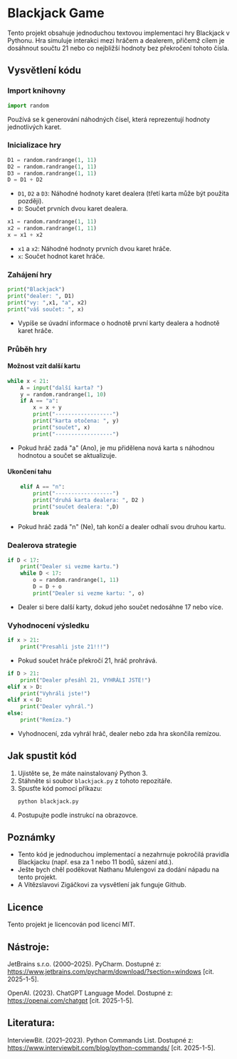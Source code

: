 # Blackjack Game

Tento projekt obsahuje jednoduchou textovou implementaci hry Blackjack v Pythonu. Hra simuluje interakci mezi hráčem a dealerem, přičemž cílem je dosáhnout součtu 21 nebo co nejbližší hodnoty bez překročení tohoto čísla.

## Vysvětlení kódu

### Import knihovny
```python
import random
```
Používá se k generování náhodných čísel, která reprezentují hodnoty jednotlivých karet.

### Inicializace hry
```python
D1 = random.randrange(1, 11)
D2 = random.randrange(1, 11)
D3 = random.randrange(1, 11)
D = D1 + D2
```
- `D1`, `D2` a `D3`: Náhodné hodnoty karet dealera (třetí karta může být použita později).
- `D`: Součet prvních dvou karet dealera.

```python
x1 = random.randrange(1, 11)
x2 = random.randrange(1, 11)
x = x1 + x2
```
- `x1` a `x2`: Náhodné hodnoty prvních dvou karet hráče.
- `x`: Součet hodnot karet hráče.

### Zahájení hry
```python
print("Blackjack")
print("dealer: ", D1)
print("vy: ",x1, "a", x2)
print("váš součet: ", x)
```
- Vypíše se úvadní informace o hodnotě první karty dealera a hodnotě karet hráče.

### Průběh hry
#### Možnost vzít další kartu
```python
while x < 21:
    A = input("další karta? ")
    y = random.randrange(1, 10)
    if A == "a":
        x = x + y
        print("------------------")
        print("karta otočena: ", y)
        print("součet", x)
        print("------------------")
```
- Pokud hráč zadá "a" (Ano), je mu přidělena nová karta s náhodnou hodnotou a součet se aktualizuje.

#### Ukončení tahu
```python
    elif A == "n":
        print("------------------")
        print("druhá karta dealera: ", D2 )
        print("součet dealera: ",D)
        break
```
- Pokud hráč zadá "n" (Ne), tah končí a dealer odhalí svou druhou kartu.

### Dealerova strategie
```python
if D < 17:
    print("Dealer si vezme kartu.")
    while D < 17:
        o = random.randrange(1, 11)
        D = D + o
        print("Dealer si vezme kartu: ", o)
```
- Dealer si bere další karty, dokud jeho součet nedosáhne 17 nebo více.

### Vyhodnocení výsledku
```python
if x > 21:
    print("Presahli jste 21!!!")
```
- Pokud součet hráče překročí 21, hráč prohrává.

```python
if D > 21:
    print("Dealer přesáhl 21, VYHRÁLI JSTE!")
elif x > D:
    print("Vyhráli jste!")
elif x < D:
    print("Dealer vyhrál.")
else:
    print("Remíza.")
```
- Vyhodnocení, zda vyhrál hráč, dealer nebo zda hra skončila remízou.

## Jak spustit kód
1. Ujistěte se, že máte nainstalovaný Python 3.
2. Stáhněte si soubor `blackjack.py` z tohoto repozitáře.
3. Spusťte kód pomocí příkazu:
   ```bash
   python blackjack.py
   ```
4. Postupujte podle instrukcí na obrazovce.

## Poznámky
- Tento kód je jednoduchou implementací a nezahrnuje pokročilá pravidla Blackjacku (např. esa za 1 nebo 11 bodů, sázení atd.).
- Ješte bych chěl poděkovat Nathanu Mulengovi za dodání nápadu na tento projekt.
- A Vítězslavovi Zigáčkovi za vysvětlení jak funguje Github.

## Licence
Tento projekt je licencován pod licencí MIT.



## Nástroje: 

JetBrains s.r.o. (2000–2025). PyCharm. Dostupné z: https://www.jetbrains.com/pycharm/download/?section=windows [cit. 2025-1-5].

OpenAI. (2023). ChatGPT Language Model. Dostupné z: https://openai.com/chatgpt [cit. 2025-1-5].

## Literatura:

InterviewBit. (2021–2023). Python Commands List. Dostupné z: https://www.interviewbit.com/blog/python-commands/ [cit. 2025-1-5].

